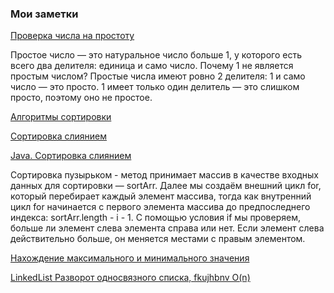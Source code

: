 ### Мои заметки

[Проверка числа на простоту](https://www.youtube.com/watch?v=snRFphzl-bU "Простые числа")

Простое число — это натуральное число больше 1, у которого есть всего два делителя: единица и само число.
Почему 1 не является простым числом?
Простые числа имеют ровно 2 делителя: 1 и само число — это просто. 1 имеет только один делитель — это слишком просто, поэтому оно не простое.

[Алгоритмы сортировки](https://tproger.ru/articles/algoritmy-sortirovki-na-java-s-primerami/ "Алгоритмы сортировки на Java с примерами")

[Сортировка слиянием](https://javarush.com/quests/lectures/questharvardcs50.level03.lecture11 "Сортировка слиянием")

[Java. Сортировка слиянием](https://www.youtube.com/watch?v=wk6hUweJ4UA "Java. Сортировка слиянием")

Сортировка пузырьком - метод принимает массив в качестве входных данных для сортировки — sortArr. Далее мы создаём внешний цикл for, который перебирает каждый элемент массива, тогда как внутренний цикл for начинается с первого элемента массива до предпоследнего индекса: sortArr.length - i - 1. С помощью условия if мы проверяем, больше ли элемент слева элемента справа или нет. Если элемент слева действительно больше, он меняется местами с правым элементом.

[Нахождение максимального и минимального значения](https://www.techiedelight.com/ru/find-min-max-value-unsorted-list-integers-java/ "Найти минимальное и максимальное значения в несортированном целочисленном списке в Java")

[LinkedList Разворот односвязного списка, fkujhbnv O(n)](https://www.youtube.com/watch?v=Nzz4i1QWmJw "LinkedList")
